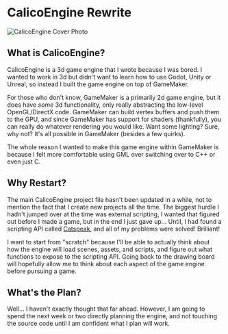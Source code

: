 # CalicoEngine Rewrite
![CalicoEngine Cover Photo](https://i.imgur.com/jCmLicb.png)

## What is CalicoEngine?
CalicoEngine is a 3d game engine that I wrote because I was bored. I wanted to work in 3d but didn't want to learn how to use Godot, Unity or Unreal, so instead I built the game engine on top of GameMaker.

For those who don't know, GameMaker is a primarily 2d game engine, but it does have *some* 3d functionality, only really abstracting the low-level OpenGL/DirectX code. GameMaker can build vertex buffers and push them to the GPU, and since GameMaker has support for shaders (thankfully), you can really do whatever rendering you would like. Want some lighting? Sure, why not? It's all possible in GameMaker (besides a few quirks).

The whole reason I wanted to make this game engine within GameMaker is because I felt more comfortable using GML over switching over to C++ or even just C.

## Why Restart?
The main CalicoEngine project file hasn't been updated in a while, not to mention the fact that I create new projects all the time. The biggest hurdle I hadn't jumped over at the time was external scripting, I wanted that figured out before I made a game, but in the end I just gave up... Until, I had found a scripting API called [Catspeak](https://github.com/katsaii/catspeak-lang), and all of my problems were solved! Brilliant!

I want to start from "scratch" because I'll be able to actually think about how the engine will load scenes, assets, and scripts, and figure out what functions to expose to the scripting API. Going back to the drawing board will hopefully allow me to think about each aspect of the game engine before pursuing a game.

## What's the Plan?
Well... I haven't exactly thought that far ahead. However, I am going to spend the next week or two directly planning the engine, and not touching the source code until I am confident what I plan will work.